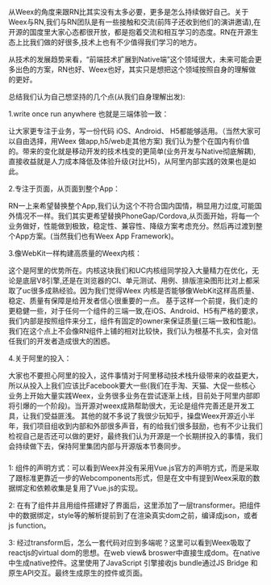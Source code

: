 从Weex的角度来跟RN比其实没有太多必要，更多是怎么持续做好自己。关于Weex与RN,我们与RN团队是有一些接触和交流(前阵子还收到他们的演讲邀请),在开源的国度里大家心态都很开放，都是抱着交流和相互学习的态度。RN在开源生态上比我们做的好很多,技术上也有不少值得我们学习的地方。

从技术的发展趋势来看，“前端技术扩展到Native端”这个领域很大，未来可能会更多出色的方案，RN也好、Weex也好，其实只是想把这个领域按照自身的理解做的更好。

总结我们认为自己想坚持的几个点(从我们自身理解出发):

1.write once run anywhere 也就是三端体验一致：

让大家更专注于业务，写一份代码 iOS、Android、 H5都能够适用。（当然大家可以自由选择，用Weex 做app,h5/web走其他方案)
我们认为整个在国内有价值的。带来的变化就是移动开发的技术栈变的更简单(业务开发与Native彻底解耦),直接收益就是人力成本降低及体验升级(对比H5)，从阿里内部实践的效果也是如此。

2.专注于页面，从页面到整个App：

RN一上来希望替换整个App,我们认为这个不符合国内国情，稍显用力过度,可能国外情况不一样。我们其实更希望替换PhoneGap/Cordova,从页面开始，将每一个业务做好，性能做到极致，稳定性、兼容性、降级方案考虑充分。然后再过渡到整个App方案。(当然我们也有Weex App Framework)。

3.像WebKit一样构建高质量的Weex内核：

这个是阿里的优势所在。内核这块我们和UC内核组同学投入大量精力在优化，无论是底层V8引擎,还是在浏览器的CI、单元测试、用例、排版渲染图形比对上都采取了uc很多成熟经验。因为我们觉得Weex 内核是否能够像WebKit这样高质量、稳定、质量有保障是给开发者信心很重要的一点。
基于这样一个前提，我们走的更稳健一些，对于任何一个组件的三端一致,在iOS、Android、H5有严格的要求，我们内部是按照组件来分工，组件有固定的owner来保证质量(三端一致和性能)。我们在这个点上不会像RN组件上铺的相对比较快，我们认为根基不扎实，会对信任我们的开发者造成很大的困惑。

4.关于阿里的投入：

大家也不要担心阿里的投入，这件事情对于阿里移动技术栈升级带来的收益更大，所以从投入上我们应该比Facebook要大一些(我们在手淘、天猫、大促一些核心业务上开始大量实践Weex，业务很多业务在尝试逐渐上线，目前处于阿里内部即将引爆的一个阶段)。当开源对weex成熟帮助很大，无论是组件完善还是开发工具，让我们受益匪浅。
其他的就不多说了我很少玩知乎，操盘Weex开源近小半年，我们项目组收到内部和外部很多声音，有的给我们很多鼓励，也有不少让我们检视自己是否还可以做的更好，最终我们认为开源是一个长期拼投入的事情，我们会持续做下去，保持阿里集团内部与开源版本节奏同步。




### 

1: 组件的声明方式：可以看到Weex并没有采用Vue.js官方的声明方式，而是采取了跟标准更靠近一步的Webcomponents形式，但是在文中有提到Weex采取的数据绑定和依赖收集是复用了Vue.js的实现。

2: 在有了组件并且用组件搭建好了界面后，这里添加了一层transformer。把组件中的数据绑定，style等的解析提前到了在渲染真实dom之前，编译成json，或者js function。

3: 经过transform后，怎么一套代码对应到多端呢？这里可以看到Weex吸取了reactjs的virtual dom的思想。在web view& broswer中直接生成dom。在native中生成native控件。这里使用了JavaScript 引擎接收js bundle通过JS Bridge 和原生API交互。最终生成原生的控件或页面。
